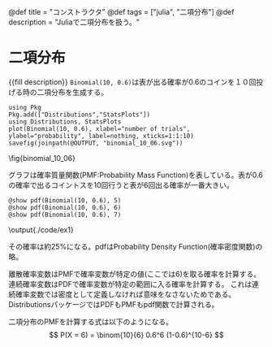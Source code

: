 @def title = "コンストラクタ"
@def tags = ["julia", "二項分布"]
@def description = "Juliaで二項分布を扱う。"

# 二項分布
{{fill description}}
`Binomial(10, 0.6)`は表が出る確率が0.6のコインを１０回投げる時の二項分布を生成する。
```julia:binomial
using Pkg
Pkg.add(["Distributions","StatsPlots"])
using Distributions, StatsPlots
plot(Binomial(10, 0.6), xlabel="number of trials", ylabel="probability", label=nothing, xticks=1:1:10)
savefig(joinpath(@OUTPUT, "binomial_10_06.svg"))
```
\fig{binomial_10_06}

グラフは確率質量関数(PMF:Probability Mass Function)を表している。表が0.6の確率で出るコイントスを10回行うと表が6回出る確率が一番大きい。
```julia:./code/ex1
@show pdf(Binomial(10, 0.6), 5)
@show pdf(Binomial(10, 0.6), 6)
@show pdf(Binomial(10, 0.6), 7)
```
\output{./code/ex1}

その確率は約25%になる。pdfはProbability Density Function(確率密度関数)の略。  

離散確率変数はPMFで確率変数が特定の値(ここでは6)を取る確率を計算する。
連続確率変数はPDFで確率変数が特定の範囲に入る確率を計算する。
これは連続確率変数では密度として定義しなければ意味をなさないためである。
DistributionsパッケージではPDFもPMFもpdf関数で計算される。  

二項分布のPMFを計算する式は以下のようになる。
$$
P(X = 6) = \binom{10}{6} 0.6^6 (1-0.6)^{10-6}
$$
